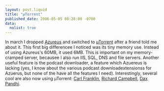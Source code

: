 ```yaml
--- 
layout: post.liquid
title: "µTorrent"
published_date: 2006-05-05 08:28:00 -0700
data:
  nolist: true
---
```

<p>In march I dropped <a href="http://azureus.sourceforge.net/">Azureus</a> and switched to <a href="http://www.utorrent.com/">µTorrent</a> after a friend told me about it.  This first big differencee I noticed was its tiny memory use.  Instead of using Azureus's 60MB, it used 6MB.  This is important on my memory-cramped server, becausee I also run IIS, SQL, DNS and file servers.  Another useful feature is the podcast downloader, a feature which Azuereus is lacking (yes, I know about the various podcast downloadextensionss for Azuerus, but none of the have all the features I need).  Interestingly, several cool are also now using µTorrent: <a href="https://web.archive.org/web/20060822070947/http://www.intellectualhedonism.com/2006/03/22/AzureusOutUTorrentIn.aspx">Carl Franklin</a>, <a href="http://www.campbellassociates.ca/blog/PermaLink.aspx?guid=8de4dae8-80b7-4abe-870a-74fb90f8211f">Richard Campbell</a>, <a href="https://web.archive.org/web/20061108012032/http://www.nukeation.net/PermaLink,guid,368d62eb-4f28-4bc0-8b63-89069b306e70.aspx">Dax Pandhi</a>.</p>

